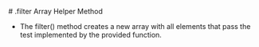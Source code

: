 # .filter Array Helper Method

- The filter() method creates a new array with all elements that pass the test implemented by the provided function.
